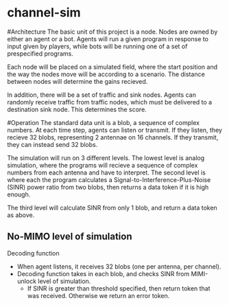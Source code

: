 # channel-sim

#Architecture
The basic unit of this project is a node. Nodes are owned by 
either an agent or a bot. Agents will run a given program in response
to input given by players, while bots will be running one of a set of 
prespecified programs. 

Each node will be placed on a simulated field, where the start position
and the way the nodes move will be according to a scenario. The distance
between nodes will determine the gains recieved.

In addition, there will be a set of traffic and sink nodes.
Agents can randomly receive traffic from traffic nodes, which must be 
delivered to a destination sink node. This determines the score. 

#Operation
The standard data unit is a blob, a sequence of complex numbers.
At each time step, agents can listen or transmit. 
If they listen, they recieve 32 blobs, representing 2 antennae on 16 channels.
If they transmit, they can instead send 32 blobs. 

The simulation will run on 3 different levels. 
The lowest level is analog simulation, where the programs will recieve a sequence of complex numbers
from each antenna and have to interpret.
The second level is where each the program calculates a Signal-to-Interference-Plus-Noise (SINR) power ratio from two blobs, then returns a data token if it is high enough.

The third level will calculate SINR from only 1 blob, and return a data token as above. 

## No-MIMO level of simulation

Decoding function
  * When agent listens, it receives 32 blobs (one per antenna, per channel).
  * Decoding function takes in each blob, and checks SINR from MIMI-unlock level of simulation. 
      * If SINR is greater than threshold specified, then return token that was received. Otherwise we return an error token.
